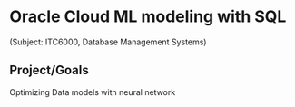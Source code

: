 # Oracle Cloud ML modeling with SQL
(Subject: ITC6000, Database Management Systems)

## Project/Goals
Optimizing Data models with neural network
